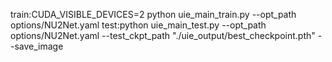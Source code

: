 train:CUDA_VISIBLE_DEVICES=2 python uie_main_train.py --opt_path options/NU2Net.yaml
test:python uie_main_test.py --opt_path options/NU2Net.yaml --test_ckpt_path "./uie_output/best_checkpoint.pth" --save_image
